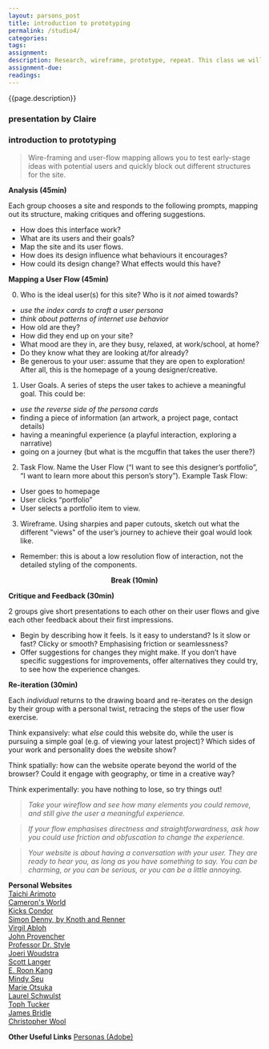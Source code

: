 ```yaml
---  
layout: parsons_post  
title: introduction to prototyping
permalink: /studio4/  
categories:   
tags:  
assignment: 
description: Research, wireframe, prototype, repeat. This class we will acquaint ourselves with the process of taking a design from the page to the web, ahead of your first assignment &#8600; 
assignment-due: 
readings: 
---  
```


{{page.description}}

### presentation by Claire

### introduction to prototyping

> Wire-framing and user-flow mapping allows you to test early-stage ideas with potential users and quickly block out different structures for the site.


**Analysis (45min)**

Each group chooses a site and responds to the following prompts, mapping out its structure, making critiques and offering suggestions.

- How does this interface work?
- What are its users and their goals?
- Map the site and its user flows.
- How does its design influence what behaviours it encourages?
- How could its design change? What effects would this have?

**Mapping a User Flow (45min)**

0) Who is the ideal user(s) for this site? Who is it *not* aimed towards? 

- *use the index cards to craft a user persona*
- *think about patterns of internet use behavior*
- How old are they?
- How did they end up on your site?
- What mood are they in, are they busy, relaxed, at work/school, at home?
- Do they know what they are looking at/for already?
- Be generous to your user: assume that they are open to exploration! After all, this is the homepage of a young designer/creative.

1) User Goals. A series of steps the user takes to achieve a meaningful goal. This could be:

- *use the reverse side of the persona cards*
- finding a piece of information (an artwork, a project page, contact details)
- having a meaningful experience (a playful interaction, exploring a narrative)
- going on a journey (but what is the mcguffin that takes the user there?)

2) Task Flow. Name the User Flow (“I want to see this designer’s portfolio”, “I want to learn more about this person’s story”). Example Task Flow:

- User goes to homepage
- User clicks “portfolio” 
- User selects a portfolio item to view.

3) Wireframe. Using sharpies and paper cutouts, sketch out what the different "views" of the user’s journey to achieve their goal would look like. 

- Remember: this is about a low resolution flow of interaction, not the detailed styling of the components.

<div style="text-align: center; font-weight: bold">Break (10min)</div>

**Critique and Feedback (30min)**

2 groups give short presentations to each other on their user flows and give each other feedback about their first impressions. 

- Begin by describing how it feels. Is it easy to understand? Is it slow or fast? Clicky or smooth? Emphasising friction or seamlessness?
- Offer suggestions for changes they might make. If you don’t have specific suggestions for improvements, offer alternatives they could try, to see how the experience changes.

**Re-iteration (30min)**

Each *individual* returns to the drawing board and re-iterates on the design by their group with a personal twist, retracing the steps of the user flow exercise.

Think expansively: what *else* could this website do, while the user is pursuing a simple goal (e.g. of viewing your latest project)? Which sides of your work and personality does the website show?

Think spatially: how can the website operate beyond the world of the browser? Could it engage with geography, or time in a creative way?

Think experimentally: you have nothing to lose, so try things out! 

> *Take your wireflow and see how many elements you could remove, and still give the user a meaningful experience.*
		
> *If your flow emphasises directness and straightforwardness, ask how you could use friction and obfuscation to change the experience.*
		
> *Your website is about having a conversation with your user. They are ready to hear you, as long as you have something to say. You can be charming, or you can be serious, or you can be a little annoying.*

**Personal Websites**<br>
[Taichi Arimoto](https://taichi.pink)<br>
[Cameron's World](https://www.cameronsworld.net)<br>
[Kicks Condor](https://www.kickscondor.com)<br>
[Simon Denny, by Knoth and Renner](http://simondenny.net/)<br>
[Virgil Abloh](https://canary---yellow.com/)<br>
[John Provencher](http://johnprovencher.com/)<br>
[Professor Dr. Style](http://contemporary-home-computing.org/prof-dr-style/)<br>
[Joeri Woudstra](http://www.joeriwoudstra.nl/)<br>
[Scott Langer](http://scottlanger.com/)<br>
[E. Roon Kang](http://math-practice.org/)<br>
[Mindy Seu](http://mindyseu.com/)<br>
[Marie Otsuka](http://motsuka.com)<br>
[Laurel Schwulst](http://laurelschwulst.com)<br>
[Toph Tucker](https://www.tophtucker.com)<br>
[James Bridle](http://jamesbridle.com)<br>
[Christopher Wool](http://wool735.com)<br>

**Other Useful Links**
[Personas (Adobe)](https://theblog.adobe.com/putting-personas-to-work-in-ux-design-what-they-are-and-why-theyre-important/)

